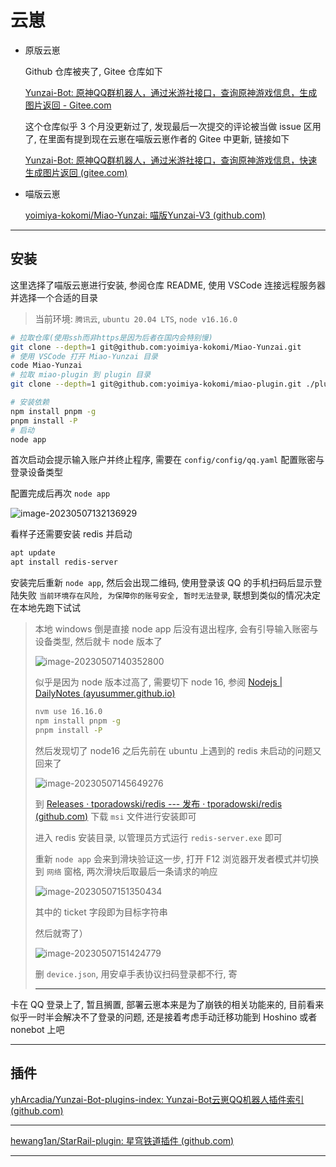 # 云崽

- 原版云崽

  Github 仓库被夹了, Gitee 仓库如下

  [Yunzai-Bot: 原神QQ群机器人，通过米游社接口，查询原神游戏信息，生成图片返回 - Gitee.com](https://gitee.com/Le-niao/Yunzai-Bot/tree/main/)

  这个仓库似乎 3 个月没更新过了, 发现最后一次提交的评论被当做 issue 区用了, 在里面有提到现在云崽在喵版云崽作者的 Gitee 中更新, 链接如下

  [Yunzai-Bot: 原神QQ群机器人，通过米游社接口，查询原神游戏信息，快速生成图片返回 (gitee.com)](https://gitee.com/yoimiya-kokomi/Yunzai-Bot)

- 喵版云崽

  [yoimiya-kokomi/Miao-Yunzai: 喵版Yunzai-V3 (github.com)](https://github.com/yoimiya-kokomi/Miao-Yunzai)

---

## 安装

这里选择了喵版云崽进行安装, 参阅仓库 README, 使用 VSCode 连接远程服务器并选择一个合适的目录

> 当前环境: `腾讯云`, `ubuntu 20.04 LTS`, `node v16.16.0` 

```bash
# 拉取仓库(使用ssh而非https是因为后者在国内会特别慢)
git clone --depth=1 git@github.com:yoimiya-kokomi/Miao-Yunzai.git
# 使用 VSCode 打开 Miao-Yunzai 目录
code Miao-Yunzai
# 拉取 miao-plugin 到 plugin 目录
git clone --depth=1 git@github.com:yoimiya-kokomi/miao-plugin.git ./plugins/miao-plugin/
```

```bash
# 安装依赖
npm install pnpm -g
pnpm install -P
# 启动
node app
```

首次启动会提示输入账户并终止程序, 需要在 `config/config/qq.yaml` 配置账密与登录设备类型

配置完成后再次 `node app`

![image-20230507132136929](http://cdn.ayusummer233.top/DailyNotes/202305071321003.png)

看样子还需要安装 redis 并启动

```bash
apt update
apt install redis-server
```

安装完后重新 `node app`, 然后会出现二维码, 使用登录该 QQ 的手机扫码后显示登陆失败 `当前环境存在风险, 为保障你的账号安全, 暂时无法登录`, 联想到类似的情况决定在本地先跑下试试

> 本地 windows 倒是直接 node app 后没有退出程序, 会有引导输入账密与设备类型, 然后就卡 node 版本了
>
> ![image-20230507140352800](http://cdn.ayusummer233.top/DailyNotes/202305071403826.png)
>
> 似乎是因为 node 版本过高了, 需要切下 node 16, 参阅 [Nodejs | DailyNotes (ayusummer.github.io)](https://ayusummer.github.io/DailyNotes/前端/Nodejs.html#nvm)
>
> ```bash
> nvm use 16.16.0
> npm install pnpm -g
> pnpm install -P
> ```
>
> 然后发现切了 node16 之后先前在 ubuntu 上遇到的 redis 未启动的问题又回来了
>
> ![image-20230507145649276](http://cdn.ayusummer233.top/DailyNotes/202305071456327.png)
>
> 到 [Releases · tporadowski/redis --- 发布 · tporadowski/redis (github.com)](https://github.com/tporadowski/redis/releases) 下载 `msi` 文件进行安装即可
>
> 进入 redis 安装目录, 以管理员方式运行 `redis-server.exe` 即可
>
> 重新 `node app` 会来到滑块验证这一步, 打开 F12 浏览器开发者模式并切换到 `网络` 窗格, 两次滑块后取最后一条请求的响应
>
> ![image-20230507151350434](http://cdn.ayusummer233.top/DailyNotes/202305071513478.png)
>
> 其中的 ticket 字段即为目标字符串
>
> 然后就寄了）
>
> ![image-20230507151424779](http://cdn.ayusummer233.top/DailyNotes/202305071514793.png)
>
> 删 `device.json`, 用安卓手表协议扫码登录都不行, 寄
>
> ---

卡在 QQ 登录上了, 暂且搁置, 部署云崽本来是为了崩铁的相关功能来的, 目前看来似乎一时半会解决不了登录的问题, 还是接着考虑手动迁移功能到 Hoshino 或者 nonebot 上吧

---

## 插件

[yhArcadia/Yunzai-Bot-plugins-index: Yunzai-Bot云崽QQ机器人插件索引 (github.com)](https://github.com/yhArcadia/Yunzai-Bot-plugins-index)

---

[hewang1an/StarRail-plugin: 星穹铁道插件 (github.com)](https://github.com/hewang1an/StarRail-plugin)

---


